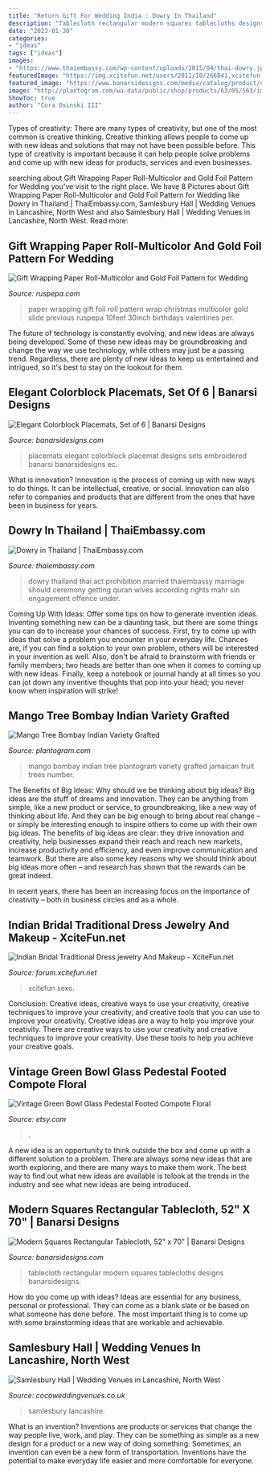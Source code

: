 ```yaml
---
title: "Return Gift For Wedding India : Dowry In Thailand"
description: "Tablecloth rectangular modern squares tablecloths designs banarsidesigns"
date: "2023-01-30"
categories:
- "ideas"
tags: ["ideas"]
images:
- "https://www.thaiembassy.com/wp-content/uploads/2015/04/thai-dowry.jpg"
featuredImage: "https://img.xcitefun.net/users/2011/10/266841,xcitefun-indian-bridal-traditional-dress-jewelry-.jpg"
featured_image: "https://www.banarsidesigns.com/media/catalog/product/cache/1/image/850x/040ec09b1e35df139433887a97daa66f/e/c/ec-placemats-black-1_1.jpg"
image: "http://plantogram.com/wa-data/public/shop/products/63/05/563/images/573/573.750x0.jpg"
ShowToc: true
author: "Cora Osinski III"
---
```



Types of creativity:
There are many types of creativity, but one of the most common is creative thinking. Creative thinking allows people to come up with new ideas and solutions that may not have been possible before. This type of creativity is important because it can help people solve problems and come up with new ideas for products, services and even businesses.

	

		
searching about Gift Wrapping Paper Roll-Multicolor and Gold Foil Pattern for Wedding you've visit to the right place. We have 8 Pictures about Gift Wrapping Paper Roll-Multicolor and Gold Foil Pattern for Wedding like Dowry in Thailand | ThaiEmbassy.com, Samlesbury Hall | Wedding Venues in Lancashire, North West and also Samlesbury Hall | Wedding Venues in Lancashire, North West. Read more:
		
    
## Gift Wrapping Paper Roll-Multicolor And Gold Foil Pattern For Wedding

<img loading=lazy src="https://cdn.shopify.com/s/files/1/0039/0289/8249/products/1_530x@2x.jpg?v=1544424777" onerror="this.onerror=null;this.src='https://tse1.mm.bing.net/th?id=OIP.dw9UkPNAKznM-Q-4SzbO0AHaHa&amp;pid=15.1';" alt="Gift Wrapping Paper Roll-Multicolor and Gold Foil Pattern for Wedding">

_Source: ruspepa.com_

>paper wrapping gift foil roll pattern wrap christmas multicolor gold slide previous ruspepa 10feet 30inch birthdays valentines per. 

	

The future of technology is constantly evolving, and new ideas are always being developed. Some of these new ideas may be groundbreaking and change the way we use technology, while others may just be a passing trend. Regardless, there are plenty of new ideas to keep us entertained and intrigued, so it's best to stay on the lookout for them.

    
## Elegant Colorblock Placemats, Set Of 6 | Banarsi Designs

<img loading=lazy src="https://www.banarsidesigns.com/media/catalog/product/cache/1/image/850x/040ec09b1e35df139433887a97daa66f/e/c/ec-placemats-black-1_1.jpg" onerror="this.onerror=null;this.src='https://tse1.mm.bing.net/th?id=OIP.Z1MOxFwCFInuyMYPw7Y1lAHaEt&amp;pid=15.1';" alt="Elegant Colorblock Placemats, Set of 6 | Banarsi Designs">

_Source: banarsidesigns.com_

>placemats elegant colorblock placemat designs sets embroidered banarsi banarsidesigns ec. 

	

What is innovation?
Innovation is the process of coming up with new ways to do things. It can be intellectual, creative, or social. Innovation can also refer to companies and products that are different from the ones that have been in business for years.

    
## Dowry In Thailand | ThaiEmbassy.com

<img loading=lazy src="https://www.thaiembassy.com/wp-content/uploads/2015/04/thai-dowry.jpg" onerror="this.onerror=null;this.src='https://tse2.mm.bing.net/th?id=OIP.j44y1jZVTbdFWI3S5n1sLAHaEV&amp;pid=15.1';" alt="Dowry in Thailand | ThaiEmbassy.com">

_Source: thaiembassy.com_

>dowry thailand thai act prohibition married thaiembassy marriage should ceremony getting quran wives according rights mahr sin engagement offence under. 

	

Coming Up With Ideas: Offer some tips on how to generate invention ideas.
Inventing something new can be a daunting task, but there are some things you can do to increase your chances of success. First, try to come up with ideas that solve a problem you encounter in your everyday life. Chances are, if you can find a solution to your own problem, others will be interested in your invention as well. Also, don't be afraid to brainstorm with friends or family members; two heads are better than one when it comes to coming up with new ideas. Finally, keep a notebook or journal handy at all times so you can jot down any inventive thoughts that pop into your head; you never know when inspiration will strike!

    
## Mango Tree Bombay Indian Variety Grafted

<img loading=lazy src="http://plantogram.com/wa-data/public/shop/products/63/05/563/images/573/573.750x0.jpg" onerror="this.onerror=null;this.src='https://tse4.mm.bing.net/th?id=OIP.6jv-AIgbGKJV28CetEd6GgHaLG&amp;pid=15.1';" alt="Mango Tree Bombay Indian Variety Grafted">

_Source: plantogram.com_

>mango bombay indian tree plantogram variety grafted jamaican fruit trees number. 

	

The Benefits of Big Ideas: Why should we be thinking about big ideas?
Big ideas are the stuff of dreams and innovation. They can be anything from simple, like a new product or service, to groundbreaking, like a new way of thinking about life. And they can be big enough to bring about real change – or simply be interesting enough to inspire others to come up with their own big ideas.
The benefits of big ideas are clear: they drive innovation and creativity, help businesses expand their reach and reach new markets, increase productivity and efficiency, and even improve communication and teamwork. But there are also some key reasons why we should think about big ideas more often – and research has shown that the rewards can be great indeed.

In recent years, there has been an increasing focus on the importance of creativity – both in business circles and as a whole.

    
## Indian Bridal Traditional Dress Jewelry And Makeup - XciteFun.net

<img loading=lazy src="https://img.xcitefun.net/users/2011/10/266841,xcitefun-indian-bridal-traditional-dress-jewelry-.jpg" onerror="this.onerror=null;this.src='https://tse1.mm.bing.net/th?id=OIP.nV35_ZOCxCtLka_XTTBmbQHaKl&amp;pid=15.1';" alt="Indian Bridal Traditional Dress jewelry And Makeup - XciteFun.net">

_Source: forum.xcitefun.net_

>xcitefun sexo. 

	

Conclusion: Creative ideas, creative ways to use your creativity, creative techniques to improve your creativity, and creative tools that you can use to improve your creativity.
Creative ideas are a way to help you improve your creativity. There are creative ways to use your creativity and creative techniques to improve your creativity. Use these tools to help you achieve your creative goals.

    
## Vintage Green Bowl Glass Pedestal Footed Compote Floral

<img loading=lazy src="https://img1.etsystatic.com/000/0/6401079/il_fullxfull.319093653.jpg" onerror="this.onerror=null;this.src='https://tse4.mm.bing.net/th?id=OIP.xgb8mL6fcm0NE5CZG2BXdgHaL6&amp;pid=15.1';" alt="Vintage Green Bowl Glass Pedestal Footed Compote Floral">

_Source: etsy.com_

>. 

	

A new idea is an opportunity to think outside the box and come up with a different solution to a problem. There are always some new ideas that are worth exploring, and there are many ways to make them work. The best way to find out what new ideas are available is tolook at the trends in the industry and see what new ideas are being introduced.

    
## Modern Squares Rectangular Tablecloth, 52&quot; X 70&quot; | Banarsi Designs

<img loading=lazy src="https://www.banarsidesigns.com/media/catalog/product/cache/1/image/850x/040ec09b1e35df139433887a97daa66f/m/o/modern-tablecloth-red_2.jpg" onerror="this.onerror=null;this.src='https://tse2.mm.bing.net/th?id=OIP.uQ0pxwiZajyKXp3GlJf86gHaI2&amp;pid=15.1';" alt="Modern Squares Rectangular Tablecloth, 52&quot; x 70&quot; | Banarsi Designs">

_Source: banarsidesigns.com_

>tablecloth rectangular modern squares tablecloths designs banarsidesigns. 

	

How do you come up with ideas?
Ideas are essential for any business, personal or professional. They can come as a blank slate or be based on what someone has done before. The most important thing is to come up with some brainstorming ideas that are workable and achievable.

    
## Samlesbury Hall | Wedding Venues In Lancashire, North West

<img loading=lazy src="https://cocoweddingvenues.co.uk/wp-content/uploads/2019/08/country-house-wedding-venue-in-lancashire-samlesbury-hall-6.jpg" onerror="this.onerror=null;this.src='https://tse1.mm.bing.net/th?id=OIP.4QbpQqwlwKKFabLNRhw5ugHaE8&amp;pid=15.1';" alt="Samlesbury Hall | Wedding Venues in Lancashire, North West">

_Source: cocoweddingvenues.co.uk_

>samlesbury lancashire. 

	

What is an invention?
Inventions are products or services that change the way people live, work, and play. They can be something as simple as a new design for a product or a new way of doing something. Sometimes, an invention can even be a new form of transportation. Inventions have the potential to make everyday life easier and more comfortable for everyone.

